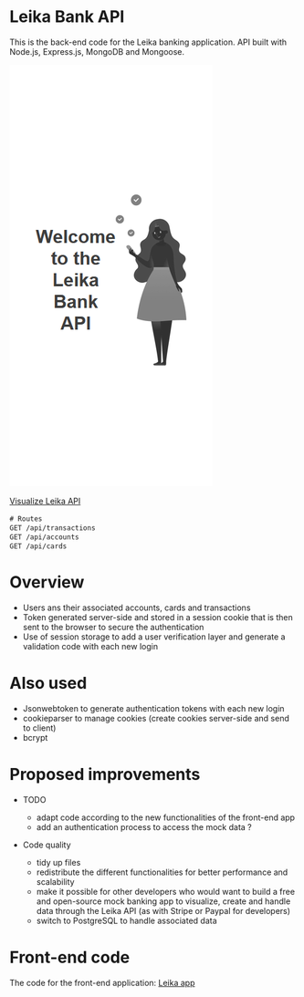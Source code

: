 # Leika Bank API
This is the back-end code for the Leika banking application. API built with Node.js, Express.js, MongoDB and Mongoose.

![Preview API](https://github.com/LSS-commits/leika_api/blob/main/screen_leika_back.PNG?raw=true)

[Visualize Leika API](https://leika-api.onrender.com/)

```
# Routes
GET /api/transactions
GET /api/accounts
GET /api/cards
```

# Overview
- Users ans their associated accounts, cards and transactions
- Token generated server-side and stored in a session cookie that is then sent to the browser to secure the authentication
- Use of session storage to add a user verification layer and generate a validation code with each new login

# Also used
- Jsonwebtoken to generate authentication tokens with each new login
- cookieparser to manage cookies (create cookies server-side and send to client)
- bcrypt

# Proposed improvements
- TODO
    - adapt code according to the new functionalities of the front-end app
    - add an authentication process to access the mock data ?

- Code quality
    - tidy up files
    - redistribute the different functionalities for better performance and scalability
    - make it possible for other developers who would want to build a free and open-source mock banking app to visualize, create and handle data through the Leika API (as with Stripe or Paypal for developers)
    - switch to PostgreSQL to handle associated data
    
# Front-end code
The code for the front-end application: [Leika app](https://github.com/LSS-commits/leika_app)



